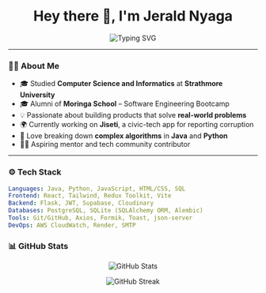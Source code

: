 <h1 align="center">Hey there 👋, I'm Jerald Nyaga</h1>
<p align="center">
  <img src="https://readme-typing-svg.demolab.com?font=Fira+Code&pause=1000&color=F7DF1E&center=true&vCenter=true&width=550&lines=Software+Engineer+%7C+React+%2B+Flask+Dev;Problem+Solver+%7C+Tech+Storyteller;FinTech+and+Big+Tech+Aspirant" alt="Typing SVG" />
</p>

---

### 👨‍💻 About Me

- 🎓 Studied **Computer Science and Informatics** at **Strathmore University**
- 🎓 Alumni of **Moringa School** – Software Engineering Bootcamp  
- 💡 Passionate about building products that solve **real-world problems**  
- 🌍 Currently working on **Jiseti**, a civic-tech app for reporting corruption  
- 🧠 Love breaking down **complex algorithms** in **Java** and **Python**  
- 🧑‍🏫 Aspiring mentor and tech community contributor  

---

### ⚙️ Tech Stack

```yaml
Languages: Java, Python, JavaScript, HTML/CSS, SQL
Frontend: React, Tailwind, Redux Toolkit, Vite
Backend: Flask, JWT, Supabase, Cloudinary
Databases: PostgreSQL, SQLite (SQLAlchemy ORM, Alembic)
Tools: Git/GitHub, Axios, Formik, Toast, json-server
DevOps: AWS CloudWatch, Render, SMTP
```

### 📊 GitHub Stats
<p align="center"> <img src="https://github-readme-stats.vercel.app/api?username=jeraldnyaga&show_icons=true&theme=yellowblue&count_private=true" alt="GitHub Stats" /></p>
<p align="center">
  <img src="https://github-readme-streak-stats.herokuapp.com/?user=jeraldnyaga&theme=yellowblue&hide_border=true" alt="GitHub Streak" />
</p>

